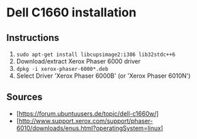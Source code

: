 # Dell C1660 installation

## Instructions

1. `sudo apt-get install libcupsimage2:i386 lib32stdc++6`
1. Download/extract Xerox Phaser 6000 driver
1. `dpkg -i xerox-phaser-6000*.deb`
1. Select Driver 'Xerox Phaser 6000B' (or 'Xerox Phaser 6010N')

## Sources

* [https://forum.ubuntuusers.de/topic/dell-c1660w/]
* [http://www.support.xerox.com/support/phaser-6010/downloads/enus.html?operatingSystem=linux]
